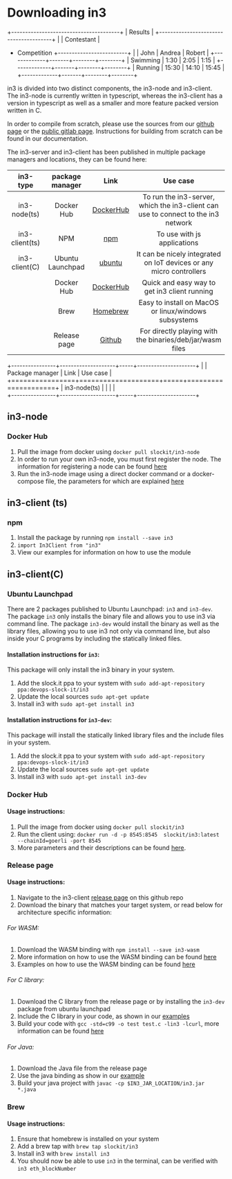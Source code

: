 # Downloading in3

+---------------------------------------+
|                Results                |
+---------------------------------------+
|             |        Contestant       |
+ Competition +-------------------------+
|             |  John | Andrea | Robert |
+-------------+-------+--------+--------+
| Swimming    |  1:30 |   2:05 |   1:15 |
+-------------+-------+--------+--------+
| Running     | 15:30 |  14:10 |  15:45 |
+-------------+-------+--------+--------+


in3 is divided into two distinct components, the in3-node and in3-client. The in3-node is currently written in typescript, whereas the in3-client has a version in typescript as well as a smaller and more feature packed version written in C. 

In order to compile from scratch, please use the sources from our [github page](https://github.com/slockit/in3) or the [public gitlab page](https://public-git.slock.it). Instructions for building from scratch can be found in our documentation.

The in3-server and in3-client has been published in multiple package managers and locations, they can be found here:

|    in3-type     | package manager           | Link                                                                   | Use case |
| :-------------: | :------------------------:|        :------------------------------------------------------:        | :----:   |
| in3-node(ts)    | Docker Hub                | [DockerHub](https://hub.docker.com/r/slockit/in3-node)                 | To run the in3-server, which the in3-client can use to connect to the in3 network |
| in3-client(ts)  | NPM                       | [npm](https://www.npmjs.com/package/in3)                               | To use with js applications |
| in3-client(C)   | Ubuntu Launchpad          | [ubuntu](https://launchpad.net/~devops-slock-it/+archive/ubuntu/in3)   | It can be nicely integrated on IoT devices or any micro controllers |
|                 | Docker Hub                | [DockerHub](https://hub.docker.com/r/slockit/in3)                      | Quick and easy way to get in3 client running |
|                 | Brew                      | [Homebrew]( https://github.com/slockit/homebrew-in3)                   | Easy to install on MacOS or linux/windows subsystems |
|                 | Release page              | [Github](https://github.com/slockit/in3-c/releases)                    | For directly playing with the binaries/deb/jar/wasm files |


+----------------+--------------------+-----+---------------------+
|                | Package manager    | Link | Use case           |                                                                                                             
+================+====================+=====+=====================+
| in3-node(ts)   |                    |     |                     |                                                                                                                     
+----------------+--------------------+-----+---------------------+



## in3-node
### Docker Hub
1. Pull the image from docker using ```docker pull slockit/in3-node```
2. In order to run your own in3-node, you must first register the node. The information for registering a node can be found 
[here](https://in3.readthedocs.io/en/develop/getting_started.html#registering-an-incubed-node)
3. Run the in3-node image using a direct docker command or a docker-compose file, the parameters for which are explained 
[here](https://in3.readthedocs.io/en/develop/api-node.html)


## in3-client (ts)
### npm
1. Install the package by running ```npm install --save in3```
2. ```import In3Client from "in3"```
3. View our examples for information on how to use the module

## in3-client(C)
### Ubuntu Launchpad 
 There are 2 packages published to Ubuntu Launchpad: ```in3``` and ```in3-dev```. The package ```in3``` only installs the
 binary file and allows you to use in3 via command line. The package ```in3-dev``` would install the binary as well as 
 the library files, allowing you to use in3 not only via command line, but also inside your C programs by including the
 statically linked files. 
 
 #### Installation instructions for ```in3```:
 
 This package will only install the in3 binary in your system.
 
 1. Add the slock.it ppa to your system with
 ```sudo add-apt-repository ppa:devops-slock-it/in3```
 2. Update the local sources ```sudo apt-get update```
 3. Install in3 with ```sudo apt-get install in3```

 #### Installation instructions for ```in3-dev```:
 
 This package will install the statically linked library files and the include files in your system. 
 
 1. Add the slock.it ppa to your system with
 ```sudo add-apt-repository ppa:devops-slock-it/in3```
 2. Update the local sources ```sudo apt-get update```
 3. Install in3 with ```sudo apt-get install in3-dev```
 
 ### Docker Hub
 #### Usage instructions:
 1. Pull the image from docker using ```docker pull slockit/in3```
 2. Run the client using: ```docker run -d -p 8545:8545  slockit/in3:latest --chainId=goerli -port 8545```
 3. More parameters and their descriptions can be found [here](https://in3.readthedocs.io/en/develop/getting_started.html#as-docker-container). 
 
 ### Release page
 #### Usage instructions:
 1. Navigate to the in3-client [release page](https://github.com/slockit/in3-c/releases) on this github repo 
 2. Download the binary that matches your target system, or read below for architecture specific information:
 
 ###### For WASM:
 1. Download the WASM binding with ```npm install --save in3-wasm```
 2. More information on how to use the WASM binding can be found [here](https://www.npmjs.com/package/in3-wasm)
 3. Examples on how to use the WASM binding can be found [here](https://github.com/slockit/in3-c/tree/master/examples/js)
 
 ###### For C library:
 1. Download the C library from the release page or by installing the ```in3-dev``` package from ubuntu launchpad
 2. Include the C library in your code, as shown in our [examples](https://github.com/slockit/in3-c/tree/master/examples/c)
 3. Build your code with ```gcc -std=c99 -o test test.c -lin3 -lcurl```, more information can be found [here](https://github.com/slockit/in3-c/blob/master/examples/c/build.sh)
 
  ###### For Java:
  1. Download the Java file from the release page
  2. Use the java binding as show in our [example](https://github.com/slockit/in3-c/blob/master/examples/java/GetBlockRPC.java)
  3. Build your java project with ```javac -cp $IN3_JAR_LOCATION/in3.jar *.java```
  
 ### Brew
 #### Usage instructions:
 1. Ensure that homebrew is installed on your system
 2. Add a brew tap with ```brew tap slockit/in3```
 3. Install in3 with ```brew install in3```
 4. You should now be able to use ```in3``` in the terminal, can be verified with ```in3 eth_blockNumber```
 

